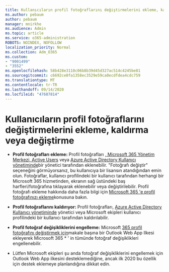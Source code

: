 ```yaml
---
title: Kullanıcıların profil fotoğraflarını değiştirmelerini ekleme, kaldırma veya değiştirme
ms.author: pebaum
author: pebaum
manager: mnirkhe
ms.audience: Admin
ms.topic: article
ms.service: o365-administration
ROBOTS: NOINDEX, NOFOLLOW
localization_priority: Normal
ms.collection: Adm_O365
ms.custom:
- "9001499"
- "3552"
ms.openlocfilehash: 58b428e3110c06b8b39d45d327ac514c4245be81
ms.sourcegitcommit: c6692ce0fa1358ec3529e59ca0ecdfdea4cdc759
ms.translationtype: MT
ms.contentlocale: tr-TR
ms.lasthandoff: 09/14/2020
ms.locfileid: "47687814"
---
```

# <a name="add-remove-or-prevent-users-from-changing-profile-photos"></a>Kullanıcıların profil fotoğraflarını değiştirmelerini ekleme, kaldırma veya değiştirme

- **Profil fotoğrafları ekleme:** Profil fotoğrafları [, Microsoft 365 Yönetim Merkezi, Active Users](https://admin.microsoft.com/Adminportal/Home?source=applauncher#/users) veya  [Azure Active Directory Kullanıcı yönetiminde](https://portal.azure.com/#blade/Microsoft_AAD_IAM/UsersManagementMenuBlade/AllUsers)bir yönetici tarafından eklenebilir.  "Fotoğrafı değiştir" seçeneğini görmüyorsanız, bu kullanıcıya bir lisansın atandığından emin olun. Fotoğraflar, kullanıcı profilindeki bir kullanıcı tarafından herhangi bir Microsoft 365 hizmetinden, ekranın sağ üstündeki baş harfleri/fotoğrafına tıklayarak eklenebilir veya değiştirilebilir. Profil fotoğrafı ekleme hakkında daha fazla bilgi için [Microsoft 365 'e profil fotoğrafınızı ekleme](https://support.office.com/article/add-your-profile-photo-to-office-365-2eaf93fd-b3f1-43b9-9cdc-bdcd548435b7)konusuna bakın.

- **Profil fotoğraflarını kaldırıyor:** Profil fotoğrafları, [Azure Active Directory Kullanıcı yönetiminde](https://portal.azure.com/#blade/Microsoft_AAD_IAM/UsersManagementMenuBlade/AllUsers) yönetici veya Microsoft ekipleri kullanıcı profilindeki bir kullanıcı tarafından kaldırılabilir.

- **Profil fotoğraf değişikliklerini engelleme:** Microsoft [365 profil fotoğrafını değiştirmek için](https://answers.microsoft.com/msoffice/forum/msoffice_o365admin-mso_manage/locking-photos-or-restricting-permissions-to/1d19ae4f-de5d-4c3d-a0ad-4b8b8ac32e3d)makale başına bir Outlook Web App Ilkesi ekleyerek Microsoft 365 * ' in tümünde fotoğraf değişiklikleri engellenebilir.

* Lütfen Microsoft ekipleri şu anda fotoğraf değişikliklerini engellemek için Outlook Web App ilkesini desteklemediğine, ancak ilk 2020 bu özellik için destek eklemeye planlandığına dikkat edin.
